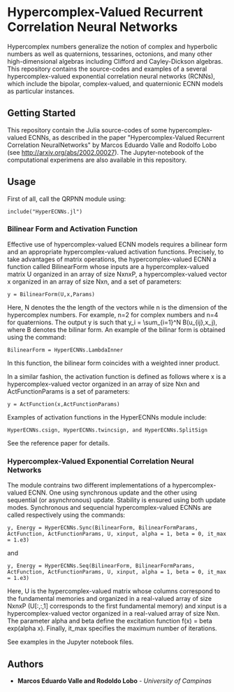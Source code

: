 # Hypercomplex-Valued Recurrent Correlation Neural Networks

Hypercomplex numbers generalize the notion of complex and hyperbolic numbers as well as quaternions, tessarines, octonions, and many other high-dimensional algebras including Clifford and Cayley-Dickson algebras. This repository contains the source-codes and examples of a several hypercomplex-valued exponential correlation neural networks (RCNNs), which include the bipolar, complex-valued, and quaternionic ECNN models as particular instances.

## Getting Started

This repository contain the Julia source-codes of some hypercomplex-valued ECNNs, as described in the paper "Hypercomplex-Valued Recurrent Correlation NeuralNetworks" by Marcos Eduardo Valle and Rodolfo Lobo (see http://arxiv.org/abs/2002.00027). The Jupyter-notebook of the computational experimens are also available in this repository.

## Usage

First of all, call the QRPNN module using:

```
include("HyperECNNs.jl")
```

### Bilinear Form and Activation Function

Effective use of hypercomplex-valued ECNN models requires a bilinear form and an appropriate hypercomplex-valued activation functions. Precisely, to take advantages of matrix operations, the hypercomplex-valued ECNN a function called BilinearForm whose inputs are a hypercomplex-valued matrix U organized in an array of size NxnxP, a hypercomplex-valued vector x organized in an array of size Nxn, and a set of parameters:
```
y = BilinearForm(U,x,Params)
```
Here, N denotes the the length of the vectors while n is the dimension of the hypercomplex numbers. For example, n=2 for complex numbers and n=4 for quaternions. The output y is such that y_i = \sum_{i=1}^N B(u_{ij},x_j), where B denotes the bilinar form. An example of the bilinar form is obtained using the command:
```
BilinearForm = HyperECNNs.LambdaInner
```
In this function, the bilinear form coincides with a weighted inner product.

In a similar fashion, the activation function is defined as follows where x is a hypercomplex-valued vector organized in an array of size Nxn and ActFunctionParams is a set of parameters:
```
y = ActFunction(x,ActFunctionParams)
```
Examples of activation functions in the HyperECNNs module include:
```
HyperECNNs.csign, HyperECNNs.twincsign, and HyperECNNs.SplitSign
```
See the reference paper for details.

### Hypercomplex-Valued Exponential Correlation Neural Networks

The module contrains two different implementations of a hypercomplex-valued ECNN. One using synchronous update and the other using sequential (or asynchronous) update. Stability is ensured using both update modes. Synchronous and sequencial hypercomplex-valued ECNNs are called respectively using the commands:
```
y, Energy = HyperECNNs.Sync(BilinearForm, BilinearFormParams, ActFunction, ActFunctionParams, U, xinput, alpha = 1, beta = 0, it_max = 1.e3)
```
and
```
y, Energy = HyperECNNs.Seq(BilinearForm, BilinearFormParams, ActFunction, ActFunctionParams, U, xinput, alpha = 1, beta = 0, it_max = 1.e3)
```
Here, U is the hypercomplex-valued matrix whose columns correspond to the fundamental memories and organized in a real-valued array of size NxnxP (U[:,:,1] corresponds to the first fundamental memory) and xinput is a hypercomplex-valued vector organized in a real-valued array of size Nxn. The parameter alpha and beta define the excitation function f(x) = beta exp(alpha x). Finally, it_max specifies the maximum number of iterations.

See examples in the Jupyter notebook files.

## Authors
* **Marcos Eduardo Valle and Rodoldo Lobo** - *University of Campinas*
